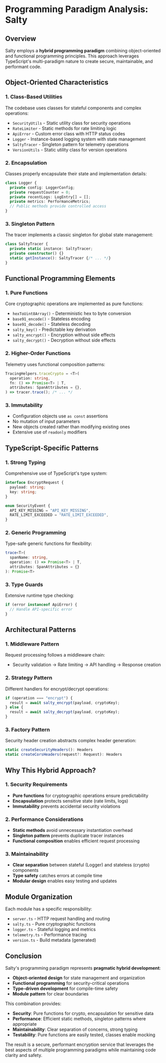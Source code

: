 # Programming Paradigm Analysis: Salty

## Overview

Salty employs a **hybrid programming paradigm** combining object-oriented and functional programming principles. This approach leverages TypeScript's multi-paradigm nature to create secure, maintainable, and performant code.

## Object-Oriented Characteristics

### 1. Class-Based Utilities

The codebase uses classes for stateful components and complex operations:

- `SecurityUtils` - Static utility class for security operations
- `RateLimiter` - Static methods for rate limiting logic
- `ApiError` - Custom error class with HTTP status codes
- `Logger` - Instance-based logging system with state management
- `SaltyTracer` - Singleton pattern for telemetry operations
- `VersionUtils` - Static utility class for version operations

### 2. Encapsulation

Classes properly encapsulate their state and implementation details:

```typescript
class Logger {
  private config: LoggerConfig;
  private requestCounter = 0;
  private recentLogs: LogEntry[] = [];
  private metrics: PerformanceMetrics;
  // Public methods provide controlled access
}
```

### 3. Singleton Pattern

The tracer implements a classic singleton for global state management:

```typescript
class SaltyTracer {
  private static instance: SaltyTracer;
  private constructor() {}
  static getInstance(): SaltyTracer {/* ... */}
}
```

## Functional Programming Elements

### 1. Pure Functions

Core cryptographic operations are implemented as pure functions:

- `hexToUint8Array()` - Deterministic hex to byte conversion
- `base91_encode()` - Stateless encoding
- `base91_decode()` - Stateless decoding
- `salty_key()` - Predictable key derivation
- `salty_encrypt()` - Encryption without side effects
- `salty_decrypt()` - Decryption without side effects

### 2. Higher-Order Functions

Telemetry uses functional composition patterns:

```typescript
TracingHelpers.traceCrypto = <T>(
  operation: string,
  fn: () => Promise<T> | T,
  attributes: SpanAttributes = {},
) => tracer.trace(); /* ... */
```

### 3. Immutability

- Configuration objects use `as const` assertions
- No mutation of input parameters
- New objects created rather than modifying existing ones
- Extensive use of `readonly` modifiers

## TypeScript-Specific Patterns

### 1. Strong Typing

Comprehensive use of TypeScript's type system:

```typescript
interface EncryptRequest {
  payload: string;
  key: string;
}

enum SecurityEvent {
  API_KEY_MISSING = "API_KEY_MISSING",
  RATE_LIMIT_EXCEEDED = "RATE_LIMIT_EXCEEDED",
}
```

### 2. Generic Programming

Type-safe generic functions for flexibility:

```typescript
trace<T>(
  spanName: string,
  operation: () => Promise<T> | T,
  attributes: SpanAttributes = {}
): Promise<T>
```

### 3. Type Guards

Extensive runtime type checking:

```typescript
if (error instanceof ApiError) {
  // Handle API-specific error
}
```

## Architectural Patterns

### 1. Middleware Pattern

Request processing follows a middleware chain:

- Security validation → Rate limiting → API handling → Response creation

### 2. Strategy Pattern

Different handlers for encrypt/decrypt operations:

```typescript
if (operation === "encrypt") {
  result = await salty_encrypt(payload, cryptoKey);
} else {
  result = await salty_decrypt(payload, cryptoKey);
}
```

### 3. Factory Pattern

Security header creation abstracts complex header generation:

```typescript
static createSecurityHeaders(): Headers
static createCorsHeaders(request?: Request): Headers
```

## Why This Hybrid Approach?

### 1. Security Requirements

- **Pure functions** for cryptographic operations ensure predictability
- **Encapsulation** protects sensitive state (rate limits, logs)
- **Immutability** prevents accidental security violations

### 2. Performance Considerations

- **Static methods** avoid unnecessary instantiation overhead
- **Singleton pattern** prevents duplicate tracer instances
- **Functional composition** enables efficient request processing

### 3. Maintainability

- **Clear separation** between stateful (Logger) and stateless (crypto) components
- **Type safety** catches errors at compile time
- **Modular design** enables easy testing and updates

## Module Organization

Each module has a specific responsibility:

- `server.ts` - HTTP request handling and routing
- `salty.ts` - Pure cryptographic functions
- `logger.ts` - Stateful logging and metrics
- `telemetry.ts` - Performance tracing
- `version.ts` - Build metadata (generated)

## Conclusion

Salty's programming paradigm represents **pragmatic hybrid development**:

- **Object-oriented design** for state management and organization
- **Functional programming** for security-critical operations
- **Type-driven development** for compile-time safety
- **Module pattern** for clear boundaries

This combination provides:

- **Security**: Pure functions for crypto, encapsulation for sensitive data
- **Performance**: Efficient static methods, singleton patterns where appropriate
- **Maintainability**: Clear separation of concerns, strong typing
- **Testability**: Pure functions are easily tested, classes enable mocking

The result is a secure, performant encryption service that leverages the best aspects of multiple programming paradigms while maintaining code clarity and safety.
